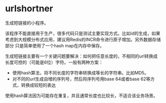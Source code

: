 # urlshortner

生成短链接的小程序。

该程序不能直接用于生产，很多代码只是测试主要实现方式。比如id的生成，如果考虑到大规模分布式应用，建议用Redis的INCR命令进行原子增加。另外数据存储部分
只是简单使用了一个hash map在内存中保存。

生成短链接主要有一个关键问题要解决：如何把任意长度的，不相同的url转换成长度可控的（可能是6位）字符。一般有两种方案：
- 使用hash算法，将不同长度的字符串转换成等长的字符串。比如MD5。
- 对不同的url生成自增的序列号，然后将序列号用base 64或者base 62等方式，转换成较短的表达

使用hash算法因为可能存在重复，并且通常长度也比较长，不适合该业务场景。



